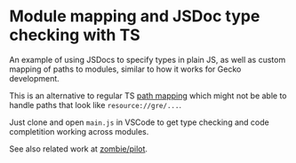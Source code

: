 # Module mapping and JSDoc type checking with TS

An example of using JSDocs to specify types in plain JS, as well as custom
mapping of paths to modules, similar to how it works for Gecko development.

This is an alternative to regular TS
[path mapping](https://www.typescriptlang.org/docs/handbook/module-resolution.html#path-mapping)
which might not be able to handle paths that look like `resource://gre/...`.

Just clone and open `main.js` in VSCode to get type checking and code 
completition working across modules.

See also related work at [zombie/pilot](//github.com/zombie/pilot).

